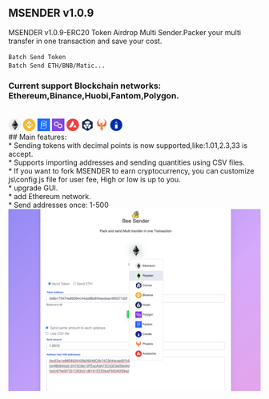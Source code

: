 ## MSENDER v1.0.9
MSENDER v1.0.9-ERC20 Token Airdrop Multi Sender.Packer your multi transfer in one transaction and save your cost.<br>

``Batch Send Token``<br>
``Batch Send ETH/BNB/Matic...``<br>
### Current support Blockchain networks: Ethereum,Binance,Huobi,Fantom,Polygon.<br><br>
<img src="https://github.com/AlgoCryptoDapp/Bee-Sender/blob/main/img/1.png" width="25" height="25" alt="eth"> 
<img src="https://github.com/AlgoCryptoDapp/Bee-Sender/blob/main/img/56.png" width="25" height="25" alt="bnb">
<img src="https://github.com/AlgoCryptoDapp/Bee-Sender/blob/main/img/250.png" width="25" height="25" alt="ftm">
<img src="https://github.com/AlgoCryptoDapp/Bee-Sender/blob/main/img/137.png" width="25" height="25" alt="matic"> 
<img src="https://github.com/AlgoCryptoDapp/Bee-Sender/blob/main/img/43114.png" width="25" height="25" alt="matic">
<img src="https://github.com/AlgoCryptoDapp/Bee-Sender/blob/main/img/25.png" width="25" height="25" alt="matic">
<img src="https://github.com/AlgoCryptoDapp/Bee-Sender/blob/main/img/13381.png" width="25" height="25" alt="matic">
<img src="https://github.com/AlgoCryptoDapp/Bee-Sender/blob/main/img/534.png" width="25" height="25" alt="matic">
<br>
## Main features:<br>
* Sending tokens with decimal points is now supported,like:1.01,2.3,33 is accept.<br>
* Supports importing addresses and sending quantities using CSV files.<br>
* If you want to fork MSENDER to earn cryptocurrency, you can customize js\config.js file for user fee, High or low is up to you.<br>
* upgrade GUI.<br>
* add Ethereum network.<br>
* Send addresses once: 1-500<br>

<img src="https://github.com/AlgoCryptoDapp/Bee-Sender/blob/main/screen.png" alt="MSENDER v1.0.9">
